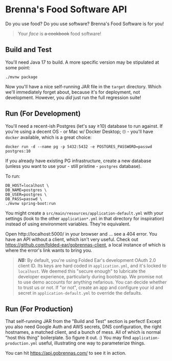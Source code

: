 # Brenna's Food Software API

Do you use food? Do you use software? Brenna's Food Software is for you!

> Your _face_ is ~~a cookbook~~ food software!

## Build and Test

You'll need Java 17 to build. A more specific version may be stipulated at some
point:

    ./mvnw package

Now you'll have a nice self-running JAR file in the `target` directory. Which
we'll immediately forget about, because it's for deployment, not development.
However, you _did_ just run the full regression suite!

## Run (For Development)

You'll need a recent-ish Postgres (let's say ≥10) database to run against. If
you're using a decent OS - or Mac w/ Docker Desktop; 🙄 - you'll have `docker`
available, which is a great choice:

    docker run -d --name pg -p 5432:5432 -e POSTGRES_PASSWORD=passwd postgres:10

If you already have existing PG infrastructure, create a new database (unless
you want to use your - still pristine - `postgres` database).

To run:

    DB_HOST=localhost \
    DB_NAME=postgres \
    DB_USER=postgres \
    DB_PASS=passwd \
    ./mvnw spring-boot:run

You might create a `src/main/resources/application-default.yml` with your
settings (look to the other `application*.yml` in that directory for
inspiration) instead of using environment variables. They're equivalent.

Open http://localhost:5000/ in your browser and ... see a 404 error. You have an
API without a client, which isn't very useful. Check out
https://github.com/folded-ear/gobrennas-client, a local instance of which is
where the error's link wants to bring you.

> ***NB:*** By default, you're using Folded Ear's development OAuth 2.0 client
> ID. Its keys are hard coded in `application.yml`, and it's locked to
> `localhost`. We deemed this "secure enough" to lubricate the developer
> experience, particularly during bootstrap. We promise not to use demo accounts
> for anything nefarious. You can decide whether to trust us or not. If "or
> not", create an app and configure your id and secret in
> `application-default.yml` to override the defaults.

## Run (For Production)

That self-running JAR from the "Build and Test" section is perfect! Except you
also need Google Auth and AWS secrets, DNS configuration, the right hostnames, a
matched client, and a bunch of mess. All of which is normal "host this thing"
boilerplate. So figure it out. :) You may find `application-production.yml`
useful, illustrating one way to parameterize things.

You can hit https://api.gobrennas.com/ to see it in action.
